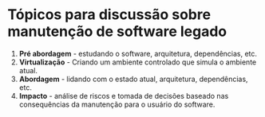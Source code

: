 # Tópicos para discussão sobre manutenção de software legado

1. **Pré abordagem** - estudando o software, arquitetura, dependências, etc.
2. **Virtualização** - Criando um ambiente controlado que simula o ambiente atual.
3. **Abordagem**  - lidando com o estado atual, arquitetura, dependências, etc.
4. **Impacto** - análise de riscos e tomada de decisões baseado nas consequências da manutenção para o usuário do software.
